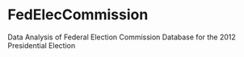 # FedElecCommission

Data Analysis of Federal Election Commission Database for the 2012 Presidential Election
